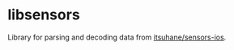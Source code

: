 # libsensors

Library for parsing and decoding data from [itsuhane/sensors-ios](//github.com/itsuhane/sensors-ios).
